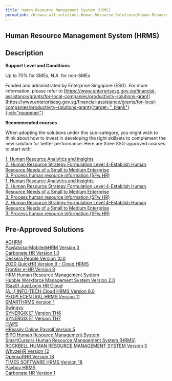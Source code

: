 ```yaml
---
title: Human Resource Management System (HRMS)
permalink: /browse-all-solutions-Human-Resource-Solutions/Human-Resource-Management-System--HRMS-
---
```


## Human Resource Management System (HRMS)
## Description

**Support Level and Conditions**

Up to 70% for SMEs, N.A. for non-SMEs

Funded and administrated by Enterprise Singapore (ESG). For more information, please refer to
[https://www.enterprisesg.gov.sg/financial-assistance/grants/for-local-companies/productivity-solutions-grant](https://www.enterprisesg.gov.sg/financial-assistance/grants/for-local-companies/productivity-solutions-grant){:target="_blank"}{:rel="noopener"}

**Recommended courses**

When adopting the solutions under this sub-category, you might wish to think about how to invest in developing the right skillsets to complement the new solution for better performance. Here are three SSG-approved courses to start with:

<a href='https://courses.enterprisejobskills.gov.sg/Course_Internet/CourseDetail/Human-Resource-Analytics-Insights-Synchronous-elearning-2'  target='_blank' rel='noopener'>1. Human Resource Analytics and Insights</a><br>
<a href='https://courses.enterprisejobskills.gov.sg/Course_Internet/CourseDetail/Human-Resource-Analytics-Insights-Level-4-Manage-Human-Resource-AnalyticsSynchronous-eLearning-2'  target='_blank' rel='noopener'>2. Human Resource Strategy Formulation Level 4-Establish Human Resource Needs of a Small to Medium Enterprise</a><br>
<a href='https://courses.enterprisejobskills.gov.sg/Course_Internet/CourseDetail/Data-Management-Level-2-Process-Human-Resource-Information-Synchronous-elearning-2'  target='_blank' rel='noopener'>3. Process human resource information (SFw HR)</a><br>
<a href='https://courses.enterprisejobskills.gov.sg/Course_Internet/CourseDetail/Human-Resource-Analytics-Insights-Synchronous-elearning-2'  target='_blank' rel='noopener'>1. Human Resource Analytics and Insights</a><br>
<a href='https://courses.enterprisejobskills.gov.sg/Course_Internet/CourseDetail/Human-Resource-Analytics-Insights-Level-4-Manage-Human-Resource-AnalyticsSynchronous-eLearning-2'  target='_blank' rel='noopener'>2. Human Resource Strategy Formulation Level 4-Establish Human Resource Needs of a Small to Medium Enterprise</a><br>
<a href='https://courses.enterprisejobskills.gov.sg/Course_Internet/CourseDetail/Data-Management-Level-2-Process-Human-Resource-Information-Synchronous-elearning-2'  target='_blank' rel='noopener'>3. Process human resource information (SFw HR)</a><br>
<a href='https://courses.enterprisejobskills.gov.sg/Course_Internet/CourseDetail/Human-Resource-Analytics-Insights-Level-4-Manage-Human-Resource-AnalyticsSynchronous-eLearning-2'  target='_blank' rel='noopener'>2. Human Resource Strategy Formulation Level 4-Establish Human Resource Needs of a Small to Medium Enterprise</a><br>
<a href='https://courses.enterprisejobskills.gov.sg/Course_Internet/CourseDetail/Data-Management-Level-2-Process-Human-Resource-Information-Synchronous-elearning-2'  target='_blank' rel='noopener'>3. Process human resource information (SFw HR)</a><br>

## Pre-Approved Solutions

<a href='/productivity-solutions-grant/solutionrepo/solution125' target='_blank'>AGHRM</a><br>
<a href='/productivity-solutions-grant/solutionrepo/solution259' target='_blank'>PayAdvisorMobile@HRM Version 3</a><br>
<a href='/productivity-solutions-grant/solutionrepo/solution277' target='_blank'>Carbonate HR Version 1.0 </a><br>
<a href='/productivity-solutions-grant/solutionrepo/solution349' target='_blank'>Deskera People Version 10.0</a><br>
<a href='/productivity-solutions-grant/solutionrepo/solution376' target='_blank'>2020 QuickHR Version 9 - Cloud HRMS</a><br>
<a href='/productivity-solutions-grant/solutionrepo/solution404' target='_blank'>Frontier e-HR Version 8</a><br>
<a href='/productivity-solutions-grant/solutionrepo/solution449' target='_blank'>HRM Human Resource Management System</a><br>
<a href='/productivity-solutions-grant/solutionrepo/solution454' target='_blank'>Hubble Workforce Management System Version 2.0</a><br>
<a href='/productivity-solutions-grant/solutionrepo/solution530' target='_blank'>(SaaS) JustLogin HR Cloud</a><br>
<a href='/productivity-solutions-grant/solutionrepo/solution1091' target='_blank'>(A.I.) INFO-TECH Cloud HRMS Version 8.0</a><br>
<a href='/productivity-solutions-grant/solutionrepo/solution1288' target='_blank'>PEOPLECENTRAL HRMS Version 11</a><br>
<a href='/productivity-solutions-grant/solutionrepo/solution1345' target='_blank'>SMARTHRMS Version 1</a><br>
<a href='/productivity-solutions-grant/solutionrepo/solution1452' target='_blank'>Swingvy</a><br>
<a href='/productivity-solutions-grant/solutionrepo/solution2253' target='_blank'>SYNERGIX E1 Version TH6</a><br>
<a href='/productivity-solutions-grant/solutionrepo/solution2254' target='_blank'>SYNERGIX E1 Version TH7</a><br>
<a href='/productivity-solutions-grant/solutionrepo/solution2341' target='_blank'>ITAPS</a><br>
<a href='/productivity-solutions-grant/solutionrepo/solution2360' target='_blank'>HReasily Online Payroll Version 5</a><br>
<a href='/productivity-solutions-grant/solutionrepo/solution2365' target='_blank'>BIPO Human Resource Management System</a><br>
<a href='/productivity-solutions-grant/solutionrepo/solution2390' target='_blank'>SmartCursors Human Resource Management System (HRMS)</a><br>
<a href='/productivity-solutions-grant/solutionrepo/solution2677' target='_blank'>ROCKBELL HUMAN RESOURCE MANAGEMENT SYSTEM Version 3</a><br>
<a href='/productivity-solutions-grant/solutionrepo/solution2734' target='_blank'>WhyzeHR Version 12</a><br>
<a href='/productivity-solutions-grant/solutionrepo/solution2787' target='_blank'>OpensoftHR Version 18</a><br>
<a href='/productivity-solutions-grant/solutionrepo/solution2797' target='_blank'>TIMES SOFTWARE HRMS Version 18</a><br>
<a href='/productivity-solutions-grant/solutionrepo/solution2815' target='_blank'>Payboy HRMS</a><br>
<a href='/productivity-solutions-grant/solutionrepo/solution2861' target='_blank'>Carbonate HR Version 1</a><br>
